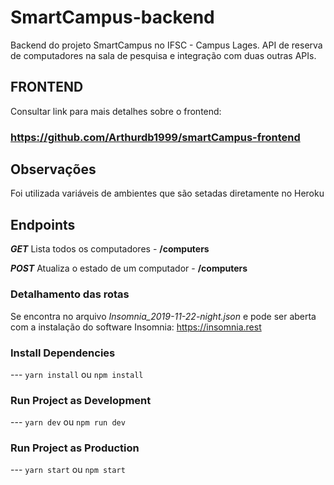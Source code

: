 # SmartCampus-backend
Backend do projeto SmartCampus no IFSC - Campus Lages. API de reserva de computadores na sala de pesquisa e integração com duas outras APIs.

## FRONTEND
Consultar link para mais detalhes sobre o frontend:

### https://github.com/Arthurdb1999/smartCampus-frontend

## Observações
Foi utilizada variáveis de ambientes que são setadas diretamente no Heroku

## Endpoints
***GET*** Lista todos os computadores - **/computers**

***POST*** Atualiza o estado de um computador - **/computers**

### Detalhamento das rotas
Se encontra no arquivo *Insomnia_2019-11-22-night.json* e pode ser aberta com a instalação do software Insomnia: https://insomnia.rest

### Install Dependencies
--- `yarn install` ou `npm install`

### Run Project as Development
--- `yarn dev` ou `npm run dev`

### Run Project as Production
--- `yarn start` ou `npm start`

